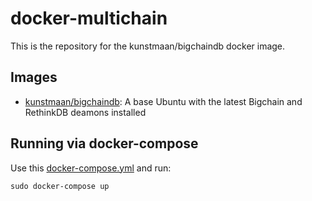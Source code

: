 # docker-multichain

This is the repository for the kunstmaan/bigchaindb docker image.

## Images

* [kunstmaan/bigchaindb](https://hub.docker.com/r/kunstmaan/bigchaindb/): A base Ubuntu with the latest Bigchain and RethinkDB deamons installed

## Running via docker-compose

Use this [docker-compose.yml](https://github.com/Kunstmaan/docker-bigchaindb/blob/master/docker-compose.yml) and run:

```
sudo docker-compose up
```
